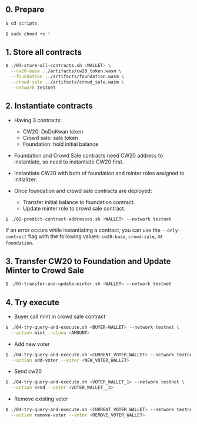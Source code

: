 ## 0. Prepare

```sh
$ cd scripts

$ sudo chmod +x *
```

## 1. Store all contracts

```sh
$ ./01-store-all-contracts.sh <WALLET> \
  --cw20-base ../artifacts/cw20_token.wasm \
  --foundation ../artifacts/foundation.wasm \
  --crowd-sale ../artifacts/crowd_sale.wasm \
  --network testnet
```

## 2. Instantiate contracts

- Having 3 contracts:

  - CW20: DoDoKwan token
  - Crowd sale: sale token
  - Foundation: hold initial balance

- Foundation and Crowd Sale contracts need CW20 address to instantiate, so need to instantiate CW20 first.
- Instantiate CW20 with both of foundation and minter roles assigned to initializer.
- Once foundation and crowd sale contracts are deployed:
  - Transfer initial balance to foundation contract.
  - Update minter role to crowd sale contract.

```sh
$ ./02-predict-contract-addresses.sh <WALLET> --network testnet
```

If an error occurs while instantiating a contract, you can use the `--only-contract` flag with the following values: `cw20-base`, `crowd-sale`, or `foundation`.

## 3. Transfer CW20 to Foundation and Update Minter to Crowd Sale

```sh
$ ./03-transfer-and-update-minter.sh <WALLET> --network testnet
```

## 4. Try execute

- Buyer call mint in crowd sale contract

```sh
$ ./04-try-query-and-execute.sh <BUYER-WALLET> --network testnet \
  --action mint --uluna <AMOUNT>
```

- Add new voter

```sh
$ ./04-try-query-and-execute.sh <CURRENT_VOTER_WALLET> --network testnet \
  --action add-voter --voter <NEW_VOTER_WALLET>
```

- Send cw20

```sh
$ ./04-try-query-and-execute.sh <VOTER_WALLET_1> --network testnet \
  --action send --voter <VOTER_WALLET__2>
```

- Remove existing voter

```sh
$ ./04-try-query-and-execute.sh <CURRENT_VOTER_WALLET> --network testnet \
  --action remove-voter --voter <REMOVE_VOTER_WALLET>
```

